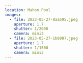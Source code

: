 ```yaml
---
location: Mahon Pool
images:
  - file: 2023-05-27-8aa595.jpeg
    aperture: 1.7
    shutter: 1/2000
    camera: mini3
  - file: 2023-05-27-1b8987.jpeg
    aperture: 1.7
    shutter: 1/1500
    camera: mini3
---
```

